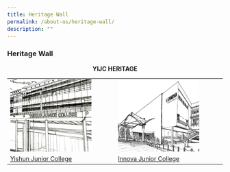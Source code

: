 ```yaml
---
title: Heritage Wall
permalink: /about-us/heritage-wall/
description: ""
---
```

### **Heritage Wall**

<center><b>YIJC HERITAGE</b></center>

<table><tbody>
  <tr><td>
		<a href="https://staging.dy8spnni5p31k.amplifyapp.com/about-us/heritage-wall/yishun-jc/"><img style="width:80%" src="/images/heritagewall1.jpg"></a></td>
		<td><a href="https://staging.dy8spnni5p31k.amplifyapp.com/about-us/heritage-wall/innova-jc/"><img style="width:80%" src="/images/heritagewall2.jpg"></td>
  </tr>
  <tr>
		<td><a href="about-us/heritage-wall/yishun-jc/">Yishun Junior College</a></td>
		<td><a href="about-us/heritage-wall/innova-jc/">Innova Junior College </a>
		</td>
  </tr>
</tbody></table>
